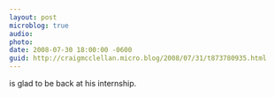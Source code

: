```yaml
---
layout: post
microblog: true
audio: 
photo: 
date: 2008-07-30 18:00:00 -0600
guid: http://craigmcclellan.micro.blog/2008/07/31/t873780935.html
---
```

is glad to be back at his internship.
